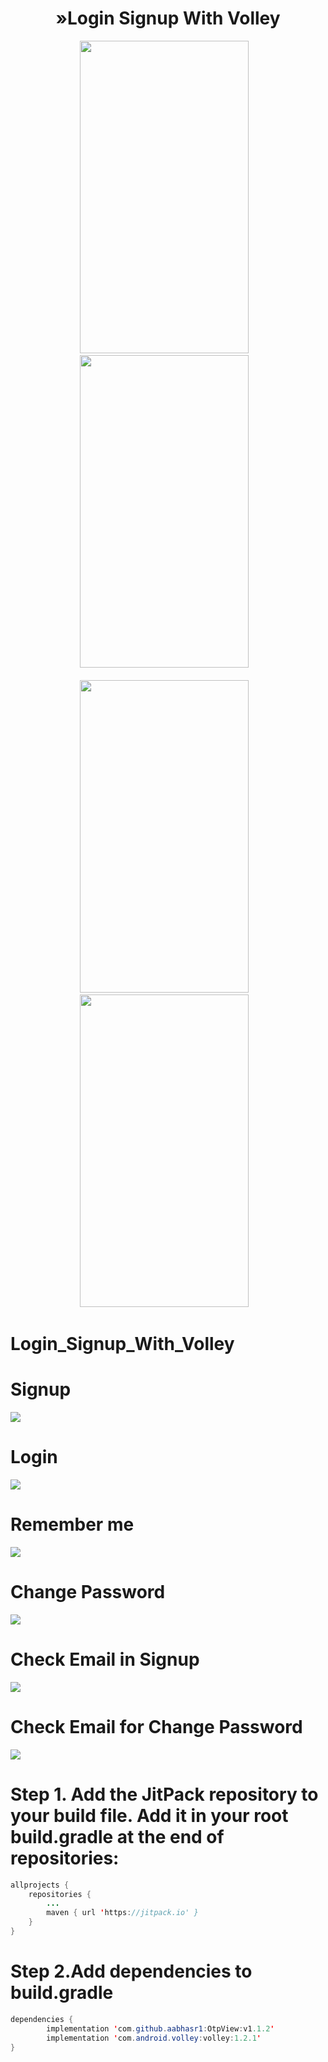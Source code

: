 <h1 align="center">»Login Signup With Volley</h1>
<p align="center">
<img src="https://github.com/amirhghobadi/Login_Signup_With_Volley/blob/master/app/src/main/java/com/example/loginsignupwithvolley/Utilities/signup.gif" width="270" height="500" /> &nbsp;&nbsp;
<img src="screenshots/otp_view_2.gif" width="270" height="500" /> &nbsp;&nbsp;
<br><br>
<img src="screenshots/otp_view_3.gif" width="270" height="500" /> &nbsp;&nbsp;
<img src="screenshots/otp_view_4.gif" width="270" height="500" /> &nbsp;&nbsp;
</p>

# Login_Signup_With_Volley
# Signup
![](https://github.com/amirhghobadi/Login_Signup_With_Volley/blob/master/app/src/main/java/com/example/loginsignupwithvolley/Utilities/signup.gif)

# Login
![](https://github.com/amirhghobadi/Login_Signup_With_Volley/blob/master/app/src/main/java/com/example/loginsignupwithvolley/Utilities/login.gif)

# Remember me
![](https://github.com/amirhghobadi/Login_Signup_With_Volley/blob/master/app/src/main/java/com/example/loginsignupwithvolley/Utilities/remember_me.gif)

# Change Password
![](https://github.com/amirhghobadi/Login_Signup_With_Volley/blob/master/app/src/main/java/com/example/loginsignupwithvolley/Utilities/new_password.gif)

# Check Email in Signup
![](https://github.com/amirhghobadi/Login_Signup_With_Volley/blob/master/app/src/main/java/com/example/loginsignupwithvolley/Utilities/check_email_signup.gif)

# Check Email for Change Password
![](https://github.com/amirhghobadi/Login_Signup_With_Volley/blob/master/app/src/main/java/com/example/loginsignupwithvolley/Utilities/check_email_forgot_password.gif)
# Step 1. Add the JitPack repository to your build file. Add it in your root build.gradle at the end of repositories:

```java
allprojects {
	repositories {
		...
		maven { url 'https://jitpack.io' }
	}
}
```
# Step 2.Add dependencies to build.gradle
```java
dependencies {
        implementation 'com.github.aabhasr1:OtpView:v1.1.2'
        implementation 'com.android.volley:volley:1.2.1'
}
```




